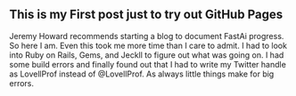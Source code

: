 ## This is my First post just to try out GitHub Pages

Jeremy Howard recommends starting a blog to document FastAi progress. So here I am.  Even this took me more time than I care to admit. I had to look into Ruby on Rails, Gems, and Jeckll to figure out what was going on.  I had some build errors and finally found out that I had to write my Twitter handle as LovellProf instead of @LovellProf. As always little things make for big errors.
